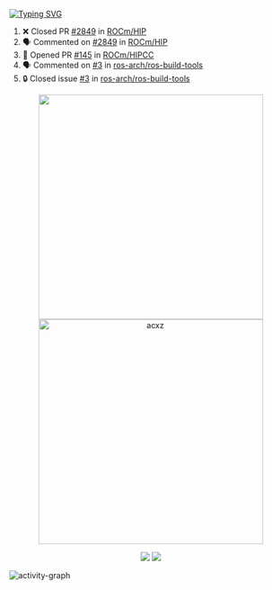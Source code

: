 [![Typing SVG](https://readme-typing-svg.herokuapp.com?size=16&color=AFFFA3&multiline=true&height=75&lines=contributing+to+robotics%2Fae%2Fml%2Fgpu;packaging+it+for+archlinux;ricer)](https://git.io/typing-svg)

<!--START_SECTION:activity-->
1. ❌ Closed PR [#2849](https://github.com/ROCm/HIP/pull/2849) in [ROCm/HIP](https://github.com/ROCm/HIP)
2. 🗣 Commented on [#2849](https://github.com/ROCm/HIP/pull/2849#issuecomment-1849278388) in [ROCm/HIP](https://github.com/ROCm/HIP)
3. 💪 Opened PR [#145](https://github.com/ROCm/HIPCC/pull/145) in [ROCm/HIPCC](https://github.com/ROCm/HIPCC)
4. 🗣 Commented on [#3](https://github.com/ros-arch/ros-build-tools/issues/3#issuecomment-1849272658) in [ros-arch/ros-build-tools](https://github.com/ros-arch/ros-build-tools)
5. 🔒 Closed issue [#3](https://github.com/ros-arch/ros-build-tools/issues/3) in [ros-arch/ros-build-tools](https://github.com/ros-arch/ros-build-tools)
<!--END_SECTION:activity-->

<p align="center">
  <img width="400em" src=https://github-readme-stats.vercel.app/api?username=acxz&include_all_commits=true&show_icons=true />
  <img width="400em" src="https://github-readme-streak-stats.herokuapp.com/?user=acxz&" alt="acxz" />
</p>

<p align="center">
  <img src=https://github-readme-stats.vercel.app/api/top-langs/?username=acxz&layout=compact />
  <img src=https://github-profile-trophy.vercel.app/?username=acxz&row=2&column=4 />
</p>

![activity-graph](https://github-readme-activity-graph.vercel.app/graph?username=acxz&bg_color=053c4a&color=ffffff&line=76c533&point=8f2fe1&area=true&hide_border=true&hide_title=true)
